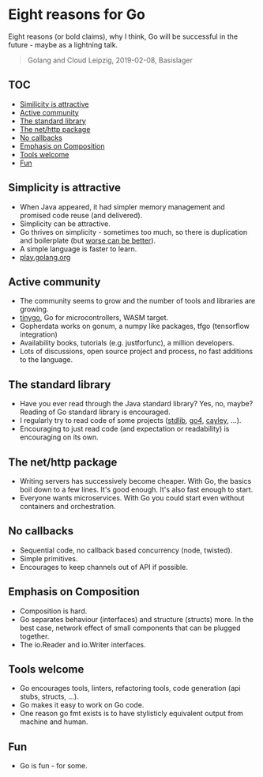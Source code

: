 # Eight reasons for Go

Eight reasons (or bold claims), why I think, Go will be successful in the
future - maybe as a lightning talk.

> Golang and Cloud Leipzig, 2019-02-08, Basislager

## TOC

* [Similicity is attractive](https://github.com/golang-leipzig/welcome/blob/master/8Reasons.md#simplicity-is-attractive)
* [Active community](https://github.com/golang-leipzig/welcome/blob/master/8Reasons.md#active-community)
* [The standard library](https://github.com/golang-leipzig/welcome/blob/master/8Reasons.md#the-standard-library)
* [The net/http package](https://github.com/golang-leipzig/welcome/blob/master/8Reasons.md#the-nethttp-package)
* [No callbacks](https://github.com/golang-leipzig/welcome/blob/master/8Reasons.md#no-callbacks)
* [Emphasis on Composition](https://github.com/golang-leipzig/welcome/blob/master/8Reasons.md#emphasis-on-composition)
* [Tools welcome](https://github.com/golang-leipzig/welcome/blob/master/8Reasons.md#tools-welcome)
* [Fun](https://github.com/golang-leipzig/welcome/blob/master/8Reasons.md#fun)

## Simplicity is attractive

* When Java appeared, it had simpler memory management and promised code reuse (and delivered).
* Simplicity can be attractive.
* Go thrives on simplicity - sometimes too much, so there is duplication and
  boilerplate (but [worse can be
better](https://en.wikipedia.org/wiki/Worse_is_better)).
* A simple language is faster to learn.
* [play.golang.org](https://play.golang.org)

## Active community

* The community seems to grow and the number of tools and libraries are growing.
* [tinygo](https://fosdem.org/2019/schedule/event/bof_tinygo/), Go for microcontrollers, WASM target.
* Gopherdata works on gonum, a numpy like packages, tfgo (tensorflow integration)
* Availability books, tutorials (e.g. justforfunc), a million developers.
* Lots of discussions, open source project and process, no fast additions to the language.

## The standard library

* Have you ever read through the Java standard library? Yes, no, maybe? Reading
  of Go standard library is encouraged.
* I regularly try to read code of some projects
  ([stdlib](https://github.com/golang/go),
[go4](https://github.com/go4org/go4),
[cayley](https://github.com/cayleygraph/cayley), ...).
* Encouraging to just read code (and expectation or readability) is encouraging on its own.

## The net/http package

* Writing servers has successively become cheaper. With Go, the basics boil
  down to a few lines. It's good enough. It's also fast enough to start.
* Everyone wants microservices. With Go you could start even without containers and orchestration.

## No callbacks

* Sequential code, no callback based concurrency (node, twisted).
* Simple primitives.
* Encourages to keep channels out of API if possible.

## Emphasis on Composition

* Composition is hard.
* Go separates behaviour (interfaces) and structure (structs) more. In the best case, network effect of small components that can be plugged together.
* The io.Reader and io.Writer interfaces.

## Tools welcome

* Go encourages tools, linters, refactoring tools, code generation (api stubs, structs, ...).
* Go makes it easy to work on Go code.
* One reason go fmt exists is to have stylisticly equivalent output from machine and human.

## Fun

* Go is fun - for some.

